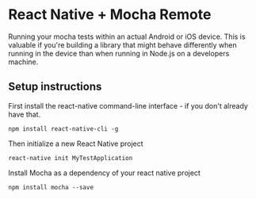# React Native + Mocha Remote

Running your mocha tests within an actual Android or iOS device. This is valuable if you're building a library that
might behave differently when running in the device than when running in Node.js on a developers machine.

## Setup instructions

First install the react-native command-line interface - if you don't already have that.

```
npm install react-native-cli -g
```

Then initialize a new React Native project

```
react-native init MyTestApplication
```

Install Mocha as a dependency of your react native project

```
npm install mocha --save
```
